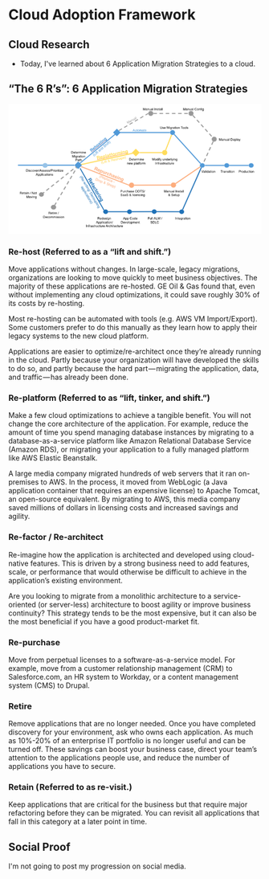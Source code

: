 # Cloud Adoption Framework

## Cloud Research
- Today, I've learned about 6 Application Migration Strategies to a cloud.


## __“The 6 R’s”: 6 Application Migration Strategies__

<img src="6rs.png" width="1024px" />

### __Re-host__ (Referred to as a “lift and shift.”)
Move applications without changes. In large-scale, legacy migrations, organizations are looking to move quickly to meet business objectives. The majority of these applications are re-hosted. GE Oil & Gas found that, even without implementing any cloud optimizations, it could save roughly 30% of its costs by re-hosting.

Most re-hosting can be automated with tools (e.g. AWS VM Import/Export). Some customers prefer to do this manually as they learn how to apply their legacy systems to the new cloud platform.

Applications are easier to optimize/re-architect once they’re already running in the cloud. Partly because your organization will have developed the skills to do so, and partly because the hard part — migrating the application, data, and traffic — has already been done.

### __Re-platform__ (Referred to as “lift, tinker, and shift.”)
Make a few cloud optimizations to achieve a tangible benefit. You will not change the core architecture of the application. For example, reduce the amount of time you spend managing database instances by migrating to a database-as-a-service platform like Amazon Relational Database Service (Amazon RDS), or migrating your application to a fully managed platform like AWS Elastic Beanstalk.

A large media company migrated hundreds of web servers that it ran on-premises to AWS. In the process, it moved from WebLogic (a Java application container that requires an expensive license) to Apache Tomcat, an open-source equivalent. By migrating to AWS, this media company saved millions of dollars in licensing costs and increased savings and agility.

### __Re-factor / Re-architect__
Re-imagine how the application is architected and developed using cloud-native features. This is driven by a strong business need to add features, scale, or performance that would otherwise be difficult to achieve in the application’s existing environment.

Are you looking to migrate from a monolithic architecture to a service-oriented (or server-less) architecture to boost agility or improve business continuity? This strategy tends to be the most expensive, but it can also be the most beneficial if you have a good product-market fit.

### __Re-purchase__
Move from perpetual licenses to a software-as-a-service model. For example, move from a customer relationship management (CRM) to Salesforce.com, an HR system to Workday, or a content management system (CMS) to Drupal.

### __Retire__
Remove applications that are no longer needed. Once you have completed discovery for your environment, ask who owns each application. As much as 10%-20% of an enterprise IT portfolio is no longer useful and can be turned off. These savings can boost your business case, direct your team’s attention to the applications people use, and reduce the number of applications you have to secure.

### __Retain__ ( Referred to as re-visit.)
Keep applications that are critical for the business but that require major refactoring before they can be migrated. You can revisit all applications that fall in this category at a later point in time.


## Social Proof
I'm not going to post my progression on social media.
